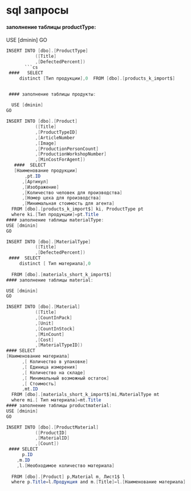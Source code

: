 # sql запросы 
 #### заполнение таблицы productType:

USE [dminin]
GO
```cs
INSERT INTO [dbo].[ProductType]
           ([Title]
           ,[DefectedPercent])
	   ```cs
 ####   SELECT 
     distinct [Тип продукции],0  FROM [dbo].[products_k_import$]


 #### заполнение таблицы продукты:
 
  USE [dminin]
GO

INSERT INTO [dbo].[Product]
           ([Title]
           ,[ProductTypeID]
           ,[ArticleNumber
           ,[Image]
           ,[ProductionPersonCount]
           ,[ProductionWorkshopNumber]
           ,[MinCostForAgent])
   ####  SELECT 
   [Наименование продукции]
       ,pt.ID
	  ,[Артикул]
      ,[Изображение]
      ,[Количество человек для производства]
      ,[Номер цеха для производства]
	  ,[Минимальная стоимость для агента]
  FROM [dbo].[products_k_import$] ki, ProductType pt
  where ki.[Тип продукции]=pt.Title
#### заполнение таблицы materialType:
USE [dminin]
GO

INSERT INTO [dbo].[MaterialType]
           ([Title]
           ,[DefectedPercent])
 ####  SELECT
     distinct [ Тип материала],0
     
  FROM [dbo].[materials_short_k_import$]
#### заполнение таблицы material:  

USE [dminin]
GO

INSERT INTO [dbo].[Material]
           ([Title]
           ,[CountInPack]
           ,[Unit]
           ,[CountInStock]
           ,[MinCount]
           ,[Cost]     
           ,[MaterialTypeID])
#### SELECT 
[Наименование материала]  
      ,[ Количество в упаковке]
      ,[ Единица измерения]
      ,[ Количество на складе]
      ,[ Минимальный возможный остаток]
      ,[ Стоимость]
	  ,mt.ID
  FROM [dbo].[materials_short_k_import$]mi,MaterialType mt
  where mi.[ Тип материала]=mt.Title
#### заполнение таблицы productmaterial:  
USE [dminin]
GO

INSERT INTO [dbo].[ProductMaterial]
           ([ProductID]
           ,[MaterialID]
           ,[Count])
 #### SELECT 
      p.ID
	,m.ID
	,l.[Необходимое количество материала]
      
  FROM [dbo].[Product] p,Material m, Лист1$ l
  where p.Title=l.Продукция and m.[Title]=l.[Наименование материала]
